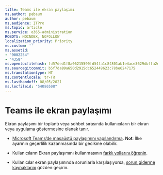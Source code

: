 ```yaml
---
title: Teams ile ekran paylaşımı
ms.author: pebaum
author: pebaum
ms.audience: ITPro
ms.topic: article
ms.service: o365-administration
ROBOTS: NOINDEX, NOFOLLOW
localization_priority: Priority
ms.custom: ''
ms.assetid:
- "9002254"
- "4358"
ms.openlocfilehash: fd57ded1f8a06215590fd54fa1c84801ab1e4ace3629dbffa2d08026139a96fd
ms.sourcegitcommit: b5f7da89a650d2915dc652449623c78be6247175
ms.translationtype: HT
ms.contentlocale: tr-TR
ms.lasthandoff: 08/05/2021
ms.locfileid: "54086508"
---
```

# <a name="screen-sharing-with-teams"></a>Teams ile ekran paylaşımı

Ekran paylaşımı bir toplantı veya sohbet sırasında kullanıcıların bir ekran veya uygulama göstermesine olanak tanır.

- [Microsoft Teams’de masaüstü paylaşımını yapılandırma](https://docs.microsoft.com/microsoftteams/configure-desktop-sharing). **Not**: İlke ayarının geçerlilik kazanmasında bir gecikme olabilir. 

- Kullanıcıların Ekran paylaşımını kullanmasının [farklı yollarını öğrenin](https://docs.microsoft.com/microsoftteams/meeting-policies-in-teams#meeting-policy-settings---content-sharing). 

- Kullanıcılar ekran paylaşımında sorunlarla karşılaşıyorsa, [sorun giderme kaynaklarını](https://docs.microsoft.com/microsoftteams/connectivity-issues) gözden geçirin. 
